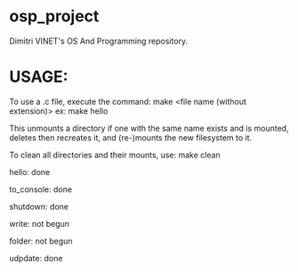 # osp_project

Dimitri VINET's OS And Programming repository.


# USAGE:

To use a .c file, execute the command:
    make <file name (without extension)>
    ex: make hello

This unmounts a directory if one with the same name exists and is mounted, deletes then recreates it, and (re-)mounts the new filesystem to it.

To clean all directories and their mounts, use:
    make clean
    
hello: done

to_console: done

shutdown: done

write: not begun

folder: not begun

udpdate: done

